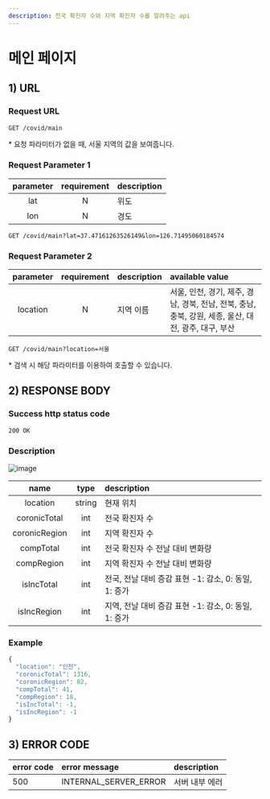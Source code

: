 ```yaml
---
description: 전국 확진자 수와 지역 확진자 수를 알려주는 api
---
```


# 메인 페이지

## 1\) URL

### Request URL

```text
GET /covid/main
```

\* 요청 파라미터가 없을 때, 서울 지역의 값을 보여줍니다.

### Request Parameter 1

| parameter | requirement | description |
| :---: | :---: | :--- |
| lat | N | 위도 |
| lon | N | 경도 |

```text
GET /covid/main?lat=37.47161263526149&lon=126.71495060184574
```

### Request Parameter 2

| parameter | requirement | description | available value |
| :---: | :---: | :--- | :--- |
| location | N | 지역 이름 | 서울, 인천, 경기, 제주, 경남, 경북, 전남, 전북, 충남, 충북, 강원, 세종, 울산, 대전, 광주, 대구, 부산 |

```text
GET /covid/main?location=서울
```

\* 검색 시 해당 파라미터를 이용하여 호출할 수 있습니다.

## 2\) RESPONSE BODY

### Success http status code

`200 OK`

### Description

![image](https://user-images.githubusercontent.com/68107000/124694390-22272080-df1c-11eb-9ba6-d0c451b05455.png)

| name | type | description |
| :---: | :---: | :--- |
| location | string | 현재 위치 |
| coronicTotal | int | 전국 확진자 수 |
| coronicRegion | int | 지역 확진자 수 |
| compTotal | int | 전국 확진자 수 전날 대비 변화량 |
| compRegion | int | 지역 확진자 수 전날 대비 변화량 |
| isIncTotal | int | 전국, 전날 대비 증감 표현 -1: 감소, 0: 동일, 1: 증가 |
| isIncRegion | int | 지역, 전날 대비 증감 표현 -1: 감소, 0: 동일, 1: 증가 |

### Example

```javascript
{
  "location": "인천",
  "coronicTotal": 1316,
  "coronicRegion": 82,
  "compTotal": 41,
  "compRegion": 18,
  "isIncTotal": -1,
  "isIncRegion": -1
}
```

## 3\) ERROR CODE

| error code | error message | description |
| :--- | :--- | :--- |
| 500 | INTERNAL\_SERVER\_ERROR | 서버 내부 에러 |

